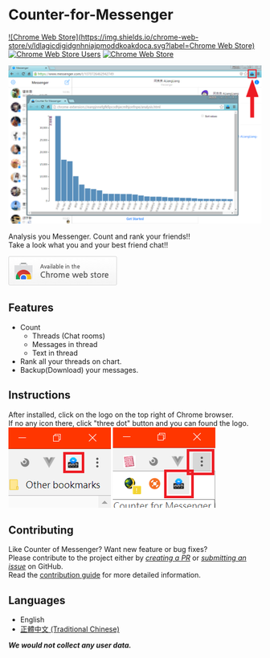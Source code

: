 # Counter-for-Messenger

[ ![Chrome Web Store](https://img.shields.io/chrome-web-store/v/ldlagicdigidgnhniajpmoddkoakdoca.svg?label=Chrome Web Store) ](https://chrome.google.com/webstore/detail/ldlagicdigidgnhniajpmoddkoakdoca)
[![Chrome Web Store Users](https://img.shields.io/chrome-web-store/users/ldlagicdigidgnhniajpmoddkoakdoca.svg?label=Users)](https://chrome.google.com/webstore/detail/ldlagicdigidgnhniajpmoddkoakdoca)
[![Chrome Web Store](https://img.shields.io/chrome-web-store/rating/ldlagicdigidgnhniajpmoddkoakdoca.svg?label=Rating&colorB=dfb317)](https://chrome.google.com/webstore/detail/ldlagicdigidgnhniajpmoddkoakdoca)

![DEMO](.github/assets/screenshot1.png)

Analysis you Messenger. Count and rank your friends!!  
Take a look what you and your best friend chat!!

[![Install from Chrome Web Store](.github/assets/tryitnowbutton_small.png)](https://chrome.google.com/webstore/detail/ldlagicdigidgnhniajpmoddkoakdoca)

## Features

- Count
  - Threads (Chat rooms)
  - Messages in thread
  - Text in thread
- Rank all your threads on chart.
- Backup(Download) your messages.

## Instructions
After installed, click on the logo on the top right of Chrome browser.  
If no any icon there, click "three dot" button and you can found the logo.
![click logo](.github/assets/click_icon1.png)
![click hidden logo](.github/assets/click_icon2.png)

## Contributing

Like Counter of Messenger? Want new feature or bug fixes?  
Please contribute to the project either by [_creating a PR_](https://github.com/ALiangLiang/Counter-for-Messenger/compare) or [_submitting an issue_](https://github.com/ALiangLiang/Counter-for-Messenger/issues/new) on GitHub.  
Read the [contribution guide](.github/CONTRIBUTING.md) for more detailed information.

## Languages

- English
- [正體中文 (Traditional Chinese)](README-zh-TW.md)

***We would not collect any user data.***

